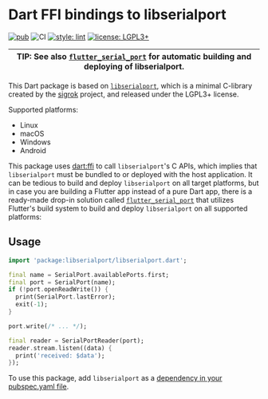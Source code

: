 # Dart FFI bindings to libserialport

[![pub](https://img.shields.io/pub/v/libserialport.svg)](https://pub.dev/packages/libserialport)
![CI](https://github.com/jpnurmi/libserialport.dart/workflows/CI/badge.svg)
[![style: lint](https://img.shields.io/badge/style-lint-4BC0F5.svg)](https://pub.dev/packages/lint)
[![license: LGPL3+](https://img.shields.io/badge/license-LGPL3+-magenta.svg)](https://opensource.org/licenses/LGPL-3.0)

| **TIP:** See also [`flutter_serial_port`](https://github.com/jpnurmi/flutter_serial_port) for automatic building and deploying of libserialport. |
| --- |

This Dart package is based on [`libserialport`](https://sigrok.org/wiki/Libserialport),
which is a minimal C-library created by the [sigrok](https://sigrok.org/) project, and
released under the LGPL3+ license. 

Supported platforms:
- Linux
- macOS
- Windows
- Android

This package uses [dart:ffi](https://dart.dev/guides/libraries/c-interop) to call
`libserialport`'s C APIs, which implies that `libserialport` must be bundled to or deployed
with the host application. It can be tedious to build and deploy `libserialport` on all target
platforms, but in case you are building a Flutter app instead of a pure Dart app, there is
a ready-made drop-in solution called [`flutter_serial_port`](https://github.com/jpnurmi/flutter_serial_port)
that utilizes Flutter's build system to build and deploy `libserialport` on all supported platforms:

## Usage

```dart
import 'package:libserialport/libserialport.dart';

final name = SerialPort.availablePorts.first;
final port = SerialPort(name);
if (!port.openReadWrite()) {
  print(SerialPort.lastError);
  exit(-1);
}

port.write(/* ... */);

final reader = SerialPortReader(port);
reader.stream.listen((data) {
  print('received: $data');
});
```

To use this package, add `libserialport` as a [dependency in your pubspec.yaml file](https://dart.dev/tools/pub/dependencies).
